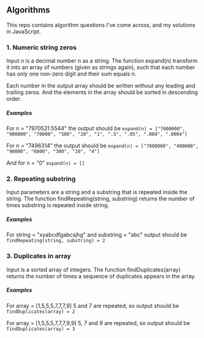 ## Algorithms
This repo contains algorithm questions I've come across, and my solutions in JavaScript.
### 1. Numeric string zeros
Input n is a decimal number n as a string. The function expand(n) transform it into an array of numbers (given as strings
again), such that each number has only one non-zero digit and their sum equals n.

Each number in the output array should be written without any leading and trailing zeros. And the elements in the array should be sorted in descending order.

##### Examples
For n = "7970521.5544" the output should be
`expand(n) = ["7000000", "900000", "70000", "500", "20", "1", ".5", ".05", ".004", ".0004"]`

For n = "7496314" the output should be
`expand(n) = ["7000000", "400000", "90000", "6000", "300", "10", "4"]`

And for n = "0"
`expand(n) = []`
### 2. Repeating substring
Input parameters are a string and a substring that is repeated inside the string. The function findRepeating(string, substring) returns the number of times substring is repeated inside string.
##### Examples
For string = "xyabcdfgabcsjhg" and substring = "abc" output should be
`findRepeating(string, substring) = 2`

### 3. Duplicates in array
Input is a sorted array of integers. The function findDuplicates(array) returns the number of times a sequence of duplicates appears in the array.
##### Examples
For array = [1,5,5,5,7,7,7,9] 5 and 7 are repeated, so output should be
`findDuplicates(array) = 2`

For array = [1,5,5,5,7,7,7,9,9] 5, 7 and 9 are repeated, so output should be
`findDuplicates(array) = 3`
